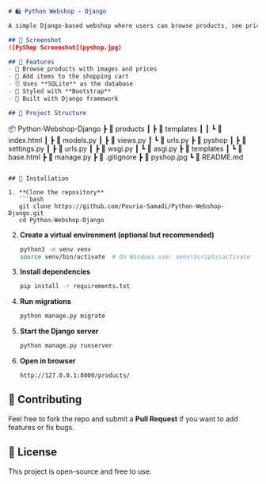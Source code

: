 ```markdown
# 🛍️ Python Webshop - Django

A simple Django-based webshop where users can browse products, see prices, and add items to a cart. Built using **Django, Python, SQLite, and Bootstrap**.

## 📸 Screenshot
![PyShop Screenshot](pyshop.jpg)

## 🚀 Features
- 🛒 Browse products with images and prices
- 📌 Add items to the shopping cart
- 🗄️ Uses **SQLite** as the database
- 🎨 Styled with **Bootstrap**
- 🔗 Built with Django framework

## 📂 Project Structure
```
📦 Python-Webshop-Django
 ┣ 📂 products
 ┃ ┣ 📂 templates
 ┃ ┃ ┗ 📜 index.html
 ┃ ┣ 📜 models.py
 ┃ ┣ 📜 views.py
 ┃ ┗ 📜 urls.py
 ┣ 📂 pyshop
 ┃ ┣ 📜 settings.py
 ┃ ┣ 📜 urls.py
 ┃ ┣ 📜 wsgi.py
 ┃ ┗ 📜 asgi.py
 ┣ 📂 templates
 ┃ ┗ 📜 base.html
 ┣ 📜 manage.py
 ┣ 📜 .gitignore
 ┣ 📜 pyshop.jpg
 ┗ 📜 README.md
```

## 🔧 Installation

1. **Clone the repository**
   ```bash
   git clone https://github.com/Pouria-Samadi/Python-Webshop-Django.git
   cd Python-Webshop-Django
   ```

2. **Create a virtual environment (optional but recommended)**
   ```bash
   python3 -m venv venv
   source venv/bin/activate  # On Windows use: venv\Scripts\activate
   ```

3. **Install dependencies**
   ```bash
   pip install -r requirements.txt
   ```

4. **Run migrations**
   ```bash
   python manage.py migrate
   ```

5. **Start the Django server**
   ```bash
   python manage.py runserver
   ```

6. **Open in browser**
   ```
   http://127.0.0.1:8000/products/
   ```

## 🌟 Contributing
Feel free to fork the repo and submit a **Pull Request** if you want to add features or fix bugs.

## 📝 License
This project is open-source and free to use.
```
